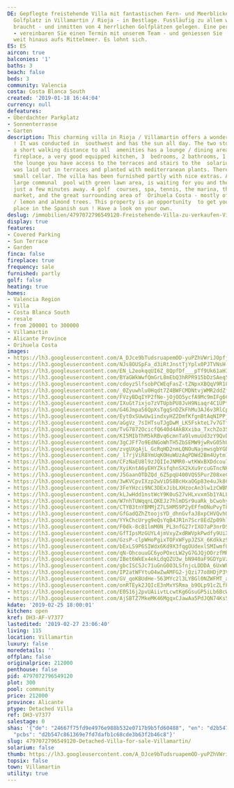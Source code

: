 ```yaml
---
DE: Gepflegte freistehende Villa mit fantastischen Fern- und Meerblicken - direkt  am
  Golfplatz in Villamartin / Rioja - in Bestlage. Fussläufig zu allem was man  so
  braucht - und inmitten von 4 herrlichen Golfplätzen gelegen. Eine perfekte  Lage
  - vereinbaren Sie einen Termin mit unserem Team - und geniessen Sie  die Blicke
  weit hinaus aufs Mittelmeer. Es lohnt sich.
ES: ES
aircon: true
balconies: '1'
baths: 3
beach: false
beds: 3
community: Valencia
costa: Costa Blanca South
created: '2019-01-18 16:44:04'
currency: null
defeatures:
- Überdachter Parkplatz
- Sonnenterrasse
- Garten
description: This charming villa in Rioja / Villamartin offers a wonderful sea view
  ! It was conducted in  southwest and has the sun all day. The two storey villa in
  a short walking distance to all  amenities has a lounge / dining area with open
  fireplace, a very good equipped kitchen, 3  bedrooms, 2 bathrooms, 1 toilet. From
  the lounge you have access to the terraces and stairs to the  solarium. The garden
  was laid out in terraces and planted with mediterranean plants. There is also  a
  small cellar. The villa has been furnished partly with nice extras. A beautiful
  large communal  pool with green lawn area, is waiting for you and the beaches are
  just a few minutes away. 4 golf  courses, spa, tennis, the marina, the Spanish weekly
  market, and the great surrounding area of  Orihuela Costa - mostly offering orange
  / lemon and almond trees. This property is an opportunity  to get your own perfect
  place in the Spanish sun ! Have a look on your own.
deslug: /immobilien/4797072796549120-Freistehende-Villa-zu-verkaufen-Villamartin/
display: true
features:
- Covered Parking
- Sun Terrace
- Garden
finca: false
fireplace: true
frequency: sale
furnished: partly
golf: false
heating: true
homes:
- Valencia Region
- Villa
- Costa Blanca South
- resale
- from 200001 to 300000
- Villamartin
- Alicante Province
- Orihuela Costa
images:
- https://lh3.googleusercontent.com/A_DJce9bTudsruapemOD-yuPZhVWriJOpfjLRz9nkNznLMkcvPerBpGjf5CIh83ve98vRAFVBk24E7mImi4=w640-rj-e30-l100
- https://lh3.googleusercontent.com/NJs8OUSpFa_d3iRtJnstTjYplx0PJTVNsH-HKQJ-Hx8vymdiowjnaA3NS-URGHjwuFvghQ606QzmN_a6Syl_=w640-rj-e30-l100
- https://lh3.googleusercontent.com/EN_L2eokqqUI6Z_8QpfDf___pTf9Uk61aHINFL3R6SNWzo76L4ZRZ5sq-IgcZXcmLckpeJrDGNsqZWIGBIha=w640-rj-e30-l100
- https://lh3.googleusercontent.com/BYaGWkWwfQmGrL8mEbQ3hRPR915bDzSAeq5AJQ1lY4LhPniVJg2_j5_rp6Vye4u7ufRcas1wT22Pikl1M2k=w640-rj-e30-l100
- https://lh3.googleusercontent.com/cdoyzSlfsobPCWEqFasZ-tZNpxXBQqV9R18X13fZyAUEylewCksyzMqRqOqG6BvKK5txiSKhkHRAMcLu9LKd=w640-rj-e30-l100
- https://lh3.googleusercontent.com/_0Zyuwhlu0Hqdt7Z4BWFCMDNtvjWMR2ddZfhzPs30Ik11I5CiyT3prVpL53Pb_0qm7etMKND_7E5gZIvRb30=w640-rj-e30-l100
- https://lh3.googleusercontent.com/FVzyBDqIYP2fNe-jOjOO5ycfA9Mc9mIFg6C_8wJ93jcR7ySnQKoBg7smsucv02xfpPzudZtvGY63JQoQs0WLIg=w640-rj-e30-l100
- https://lh3.googleusercontent.com/IXuGt7ixjo7zVTUpbPU8JvH9Niaqr4C1UPt6YrXrAEMUykQN9Phy1yHJAEmWFicxmONxBpmeemK2we4AwSt5ZQ=w640-rj-e30-l100
- https://lh3.googleusercontent.com/G46Jmpa56QpXsTgqSnDZkFhMu3AJ6v3RlCpv47X0CeU2ybMZIk2Ch3xgvHVULyEVl7PgyshTiGXMa1-EOnpe=w640-rj-e30-l100
- https://lh3.googleusercontent.com/Eyt0xSUwUw1indxyHZ2DmfKfgnBtAqNIPPjDRywrEmjGIG9lHrUHU0euyTjoD0D_LEbpU-DaPMxVEjRI1U42=w640-rj-e30-l100
- https://lh3.googleusercontent.com/aGgVz_7sIHTsuTJgDwM_LK5FskteL7v7GTfJV6f5949rrLDrszNMVN5vpn0JjBSUaCo3EVuznCJd8vnfcC8=w640-rj-e30-l100
- https://lh3.googleusercontent.com/TvG7872OcicfQ640d4AkBXxiba_TxchZo3S1NyjyQ8PHX3U_DSQxtUchPuORV6qwxBEhXudSXxFqy8HrXTNVKw=w640-rj-e30-l100
- https://lh3.googleusercontent.com/KI5MIbThM5kRBvq6cmnTa9lvmuUd3zY9QvDKTyVLdsRQjoaxFe1O6mif5Ml66uCUd_MbLDcp7Z7LbNy-gAQV=w640-rj-e30-l100
- https://lh3.googleusercontent.com/3gCJFf7o9EdNGoWhTH5ZbSEMW9jwRvG05hU1ZKZaU-wK1j6sau4XACAEj7KLwk8wQOH0DOD_tllz0SLO3Bwbyg=w640-rj-e30-l100
- https://lh3.googleusercontent.com/zvgUXgAjL_GcRqHD2nmLQNOuNajmwsgbYGDHsTcvvQWpdm9OQaVjPHprecuX4h8GmqropzS8CkKHuEmcN5Tl=w640-rj-e30-l100
- https://lh3.googleusercontent.com/_l7rjViR8YmUqKOHuWUzAqPDWd2Bm4Uytm1X1ZBoTnVzHUtkfgVQoG8f5MMfNhUeA6pSddOU4l9qa3CDptdk=w640-rj-e30-l100
- https://lh3.googleusercontent.com/CFzNaEU8l9zJQIIeJNMR0-wtKWxBXDdcou7w_Wnbhm-ZrszbOwg46F7Lx917p3x6ziTxXrOnnzYH8oUJhPl6=w640-rj-e30-l100
- https://lh3.googleusercontent.com/XyiKntA6yEHYZksfqhnSX2kXu9rcuGTncNKEukbu-rbF1KOpkFo3IH90XdKQRH5Tvi5FdE-EX-HaamR8ERY=w640-rj-e30-l100
- https://lh3.googleusercontent.com/J5GaanOTDZQd_6Z5pqU400VQS5PurZ08xeCoP-zK2HIwcrGiep4ibQZlZNrhG73HFLeTraEFiPOj18UsQsVu=w640-rj-e30-l100
- https://lh3.googleusercontent.com/3wKVCpvIXzp2wViDS8BcHxaOGp83e4uJk8CX5a7Qo9oymlejnzHlN98PdTH40WQj1EYHl_hjgamp3iEZjp1t=w640-rj-e30-l100
- https://lh3.googleusercontent.com/3FeYHzci9NC3DExJibLXHzocAn3lw1zCWBMs0ZAFnRwBige-Xf9ksen8syh_Dy5ShkVoK6ofz4FVycb9TFsJ=w640-rj-e30-l100
- https://lh3.googleusercontent.com/kLJwHdd1nstWcY9K0uS27vHLxvxmSb1YALLjn7B1srzguVhZzzxqvb81fvTOeR0vNDWlQomVh6YKFjSY-3jq=w640-rj-e30-l100
- https://lh3.googleusercontent.com/W7nhTUWqqnLQKEJz7hlmDSr9uaRk_bCwohyC8Tn1x-91PoGdW0YIC3F_pNNJiiTDxgnxVyXziJ_1ENQqBiM=w640-rj-e30-l100
- https://lh3.googleusercontent.com/CTYB3tnYBMMjZ7LSHMS9P2yEFfmONuPvyT8mrLczcnULOudi3ab0TyLkp7fhPnNGllOJZ0RFPy2cCJfY82k=w640-rj-e30-l100
- https://lh3.googleusercontent.com/GfGadQZhZtoojsYD_dhnGvfaJ8xpCHVQvhUi9__hD-2DMPd69pA00l-aapd0qSloSFR9wtfumlFkwinSw9tAUQ=w640-rj-e30-l100
- https://lh3.googleusercontent.com/YYkChcUryg9eQsYqB4JR1n7Scr8EdZp09hlrH4p0NUbe66mqMN3RgLVOzERyNxpityZUejaZ74Wj1azFtMIxeA=w640-rj-e30-l100
- https://lh3.googleusercontent.com/F0dk-8cB1lmM0N_PL3nfG27rIXO7aP3nrDSw1vIVUs_LESMUlp0JB5A5trIcnuOrFbJnRmCa3ISVpZW1x0Uq7A=w640-rj-e30-l100
- https://lh3.googleusercontent.com/GfTIpsMzGUYL4jmVxyZxdRWVpkPwdfy9UiXOs77YpdRaSO5VeC1dswY4gnmvlSWOZu0Pki20ss-5O9GlIYou=w640-rj-e30-l100
- https://lh3.googleusercontent.com/GzsP-clpWHoPgixTOFxWFypJZSX_6Kdkkz9B7qcAbsQ5OLd6NPoSx43V5dYCrcdpFZBiElcKxxeM9MWzDnFE=w640-rj-e30-l100
- https://lh3.googleusercontent.com/bExLS9P6SIWdx6Kd9X3fqgOUdexlSMIwmfUQlOMibdCN8n0tG4shYsR4YhyfvXhpEc-0gIxGT9lGi6opYe5daA=w640-rj-e30-l100
- https://lh3.googleusercontent.com/qN-OhcouuGC6yoPOxcLW2yG7GJQjOOrzfMRYWybBCsmK63Gl_9ATuI-FrZ7dKmMqU194z8K8AQtsiP3WaHw-ZA=w640-rj-e30-l100
- https://lh3.googleusercontent.com/IBet6WkEx4ekLdqQZU3w_bN940aF9GDYpVzF5nLyO3w2lTNKCwuFV8Se-niWCTbQ1H1eMnoEwbQqYhTqfBFq=w640-rj-e30-l100
- https://lh3.googleusercontent.com/gbcISCSJc71uGnG0O3LSfnjcLDDDA_6UxWPI8aak94QxjR7NRCxHgMZq9PhhwxhcwRCPceHkjjbxMyGCGVfl=w640-rj-e30-l100
- https://lh3.googleusercontent.com/IP2atWFYtuO4wZwAMFG2-jQzi77o8HDjP3VrBEeySkJ7hqn9bT1-zK1dT344ON8hX7bQfJ_DjbD9YSPHNZILyQ=w640-rj-e30-l100
- https://lh3.googleusercontent.com/GV_qoKBUdHe-563MYc2l3LYBGl0NZWFMT_afzEVH4CqdRs1UDe-3ctLlgs_qy3WadDTbVMWCSaStgLZoeqc=w640-rj-e30-l100
- https://lh3.googleusercontent.com/onRTEyk2JQIcE3nMxYSRma_b9OLp91cZLfh2yY_rZdSm2cLPba5NK_oTM9dRL1JiSBMRrSm-PmYKTKKdEuvo=w640-rj-e30-l100
- https://lh3.googleusercontent.com/E0S16j2pvUAiivtLcwtKg6GsuGP5iLb6BcWPaCgUH5jR7guR4vEtSXzrmn6enH5eGk_xSnaMfM0t9OZp4mJ9sg=w640-rj-e30-l100
- https://lh3.googleusercontent.com/AjSBTZ7MkeMK46MgqxCJawAa5PdJQN74Ks5nRy7QpIQL2_SFOwzLe1O7y-oskWBL_B0sGRXf-bQzl9q7PdPs=w640-rj-e30-l100
kdate: '2019-02-25 18:00:01'
kitchen: open
kref: DH3-AF-V7377
lastedited: '2019-02-27 23:06:40'
living: 115
location: Villamartin
luxury: false
moredetails: ''
offplan: false
originalprice: 212000
penthouse: false
pid: 4797072796549120
plot: 300
pool: community
price: 212000
province: Alicante
ptype: Detached Villa
ref: DH3-V7377
salestage: 0
shas: '{"de": "24667f75fd9e4976e988b532e0717b9b5fd60488", "en": "d2b547c861369e7fd7dafb1c68cde3b63f2b46c8",
  "pcbs": "d2b547c861369e7fd7dafb1c68cde3b63f2b46c8"}'
slug: 4797072796549120-Detached-Villa-for-sale-Villamartin/
solarium: false
thumb: https://lh3.googleusercontent.com/A_DJce9bTudsruapemOD-yuPZhVWriJOpfjLRz9nkNznLMkcvPerBpGjf5CIh83ve98vRAFVBk24E7mImi4=w400-h240-n-rj-e30-l100
topsix: false
town: Villamartin
utility: true
---
```

